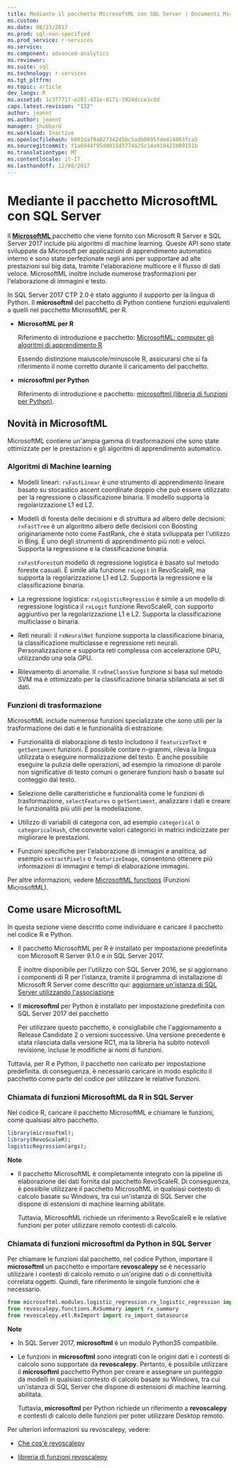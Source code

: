 ```yaml
---
title: Mediante il pacchetto MicrosoftML con SQL Server | Documenti Microsoft
ms.custom: 
ms.date: 08/23/2017
ms.prod: sql-non-specified
ms.prod_service: r-services
ms.service: 
ms.component: advanced-analytics
ms.reviewer: 
ms.suite: sql
ms.technology: r-services
ms.tgt_pltfrm: 
ms.topic: article
dev_langs: R
ms.assetid: 1c377717-e281-431e-8171-3924dcce1cdd
caps.latest.revision: "132"
author: jeannt
ms.author: jeannt
manager: jhubbard
ms.workload: Inactive
ms.openlocfilehash: b802daf9a02734245bc5adb0695fded14063fca5
ms.sourcegitcommit: f1a6944f95dd015d3774a25c14a919421b09151b
ms.translationtype: MT
ms.contentlocale: it-IT
ms.lasthandoff: 12/08/2017
---
```

# <a name="using-the-microsoftml-package-with-sql-server"></a>Mediante il pacchetto MicrosoftML con SQL Server

Il [ **MicrosoftML** ](https://msdn.microsoft.com/microsoft-r/microsoftml-introduction) pacchetto che viene fornito con Microsoft R Server e SQL Server 2017 include più algoritmi di machine learning. Queste API sono state sviluppate da Microsoft per applicazioni di apprendimento automatico interno e sono state perfezionate negli anni per supportare ad alte prestazioni sui big data, tramite l'elaborazione multicore e il flusso di dati veloce. MicrosoftML inoltre include numerose trasformazioni per l'elaborazione di immagini e testo.

In SQL Server 2017 CTP 2.0 è stato aggiunto il supporto per la lingua di Python. Il **microsoftml** del pacchetto di Python contiene funzioni equivalenti a quelli nel pacchetto MicrosoftML per R. 

+ **MicrosoftML per R**

    Riferimento di introduzione e pacchetto: [MicrosoftML: computer gli algoritmi di apprendimento R](https://docs.microsoft.com/en-us/r-server/r-reference/microsoftml/microsoftml-package)

    Essendo distinzione maiuscole/minuscole R, assicurarsi che si fa riferimento il nome corretto durante il caricamento del pacchetto.

+ **microsoftml per Python**

    Riferimento di introduzione e pacchetto: [microsoftml (libreria di funzioni per Python)](https://docs.microsoft.com/r-server/python-reference/microsoftml/microsoftml-package). 

## <a name="whats-in-microsoftml"></a>Novità in MicrosoftML

MicrosoftML contiene un'ampia gamma di trasformazioni che sono state ottimizzate per le prestazioni e gli algoritmi di apprendimento automatico.

### <a name="machine-learning-algorithms"></a>Algoritmi di Machine learning

-  Modelli lineari: `rxFastLinear` è uno strumento di apprendimento lineare basato su stocastico ascent coordinate doppio che può essere utilizzato per la regressione o classificazione binaria. Il modello supporta la regolarizzazione L1 ed L2.

- Modelli di foresta delle decisioni e di struttura ad albero delle decisioni: `rxFastTree` è un algoritmo albero delle decisioni con Boosting originariamente noto come FastRank, che è stata sviluppata per l'utilizzo in Bing. È uno degli strumenti di apprendimento più noti e veloci. Supporta la regressione e la classificazione binaria.

  `rxFastForest`un modello di regressione logistica è basato sul metodo foreste casuali. È simile alla funzione `rxLogit` in RevoScaleR, ma supporta la regolarizzazione L1 ed L2. Supporta la regressione e la classificazione binaria.

- La regressione logistica: `rxLogisticRegression` è simile a un modello di regressione logistica il `rxLogit` funzione RevoScaleR, con supporto aggiuntivo per la regolarizzazione L1 e L2. Supporta la classificazione multiclasse o binaria.

- Reti neurali: il `rxNeuralNet` funzione supporta la classificazione binaria, la classificazione multiclasse e regressione reti neurali. Personalizzazione e supporta reti complessa con accelerazione GPU, utilizzando una sola GPU.

- Rilevamento di anomalie.  Il `rxOneClassSvm` funzione si basa sul metodo SVM ma è ottimizzato per la classificazione binaria sbilanciata ai set di dati.

### <a name="transformation-functions"></a>Funzioni di trasformazione

MicrosoftML include numerose funzioni specializzate che sono utili per la trasformazione dei dati e le funzionalità di estrazione.

- Funzionalità di elaborazione di testo includono il `featurizeText` e `getSentiment` funzioni. È possibile contare n-grammi, rileva la lingua utilizzata o eseguire normalizzazione del testo. È anche possibile eseguire la pulizia delle operazioni, ad esempio la rimozione di parole non significative di testo comuni o generare funzioni hash o basate sul conteggio dal testo.

- Selezione delle caratteristiche e funzionalità come le funzioni di trasformazione, `selectFeatures` o `getSentiment`, analizzare i dati e creare le funzionalità più utili per la modellazione.

- Utilizzo di variabili di categoria con, ad esempio `categorical` o `categoricalHash`, che converte valori categorici in matrici indicizzate per migliorare le prestazioni.

- Funzioni specifiche per l'elaborazione di immagini e analitica, ad esempio `extractPixels` o `featurizeImage`, consentono ottenere più informazioni di immagini e tempi di elaborazione immagini.

Per altre informazioni, vedere [MicrosoftML functions](https://msdn.microsoft.com/microsoft-r/microsoftml/microsoftml) (Funzioni MicrosoftML).

## <a name="how-to-use-microsoftml"></a>Come usare MicrosoftML

In questa sezione viene descritto come individuare e caricare il pacchetto nel codice R e Python.

+ Il pacchetto MicrosoftML per R è installato per impostazione predefinita con Microsoft R Server 9.1.0 e in SQL Server 2017.

    È inoltre disponibile per l'utilizzo con SQL Server 2016, se si aggiornano i componenti di R per l'istanza, tramite il programma di installazione di Microsoft R Server come descritto qui: [aggiornare un'istanza di SQL Server utilizzando l'associazione](r/use-sqlbindr-exe-to-upgrade-an-instance-of-sql-server.md)

+ Il **microsoftml** per Python è installato per impostazione predefinita con SQL Server 2017 del pacchetto 

   Per utilizzare questo pacchetto, è consigliabile che l'aggiornamento a Release Candidate 2 o versioni successive. Una versione precedente è stata rilasciata dalla versione RC1, ma la libreria ha subito notevoli revisione, incluse le modifiche ai nomi di funzioni. 

Tuttavia, per R e Python, il pacchetto non caricato per impostazione predefinita. di conseguenza, è necessario caricare in modo esplicito il pacchetto come parte del codice per utilizzare le relative funzioni.

### <a name="calling-microsoftml-functions-from-r-in-sql-server"></a>Chiamata di funzioni MicrosoftML da R in SQL Server

Nel codice R, caricare il pacchetto MicrosoftML e chiamare le funzioni, come qualsiasi altro pacchetto.

```R
library(microsoftml);
library(RevoScaleR);
logisticRegression(args);
```

**Note**

+ Il pacchetto MicrosoftML è completamente integrato con la pipeline di elaborazione dei dati fornita dal pacchetto RevoScaleR. Di conseguenza, è possibile utilizzare il pacchetto MicrosoftML in qualsiasi contesto di calcolo basate su Windows, tra cui un'istanza di SQL Server che dispone di estensioni di machine learning abilitate.

    Tuttavia, MicrosoftML richiede un riferimento a RevoScaleR e le relative funzioni per poter utilizzare remoto contesti di calcolo.

### <a name="calling-microsoftml-functions-from-python-in-sql-server"></a>Chiamata di funzioni microsoftml da Python in SQL Server

Per chiamare le funzioni dal pacchetto, nel codice Python, importare il **microsoftml** un pacchetto e importare **revoscalepy** se è necessario utilizzare i contesti di calcolo remoto o un'origine dati o di connettività correlata oggetti. Quindi, fare riferimento le singole funzioni che è necessario.

```Python
from microsoftml.modules.logistic_regression.rx_logistic_regression import rx_logistic_regression
from revoscalepy.functions.RxSummary import rx_summary
from revoscalepy.etl.RxImport import rx_import_datasource
```

**Note**

+ In SQL Server 2017, **microsoftml** è un modulo Python35 compatibile. 

+ Le funzioni in **microsoftml** sono integrati con le origini dati e i contesti di calcolo sono supportate da **revoscalepy**. Pertanto, è possibile utilizzare il **microsoftml** pacchetto Python per creare e assegnare un punteggio da modelli in qualsiasi contesto di calcolo basate su Windows, tra cui un'istanza di SQL Server che dispone di estensioni di machine learning. abilitata.

    Tuttavia, **microsoftml** per Python richiede un riferimento a **revoscalepy** e contesti di calcolo delle funzioni per poter utilizzare Desktop remoto.

Per ulteriori informazioni su revoscalepy, vedere:

+ [Che cos'è revoscalepy](python/what-is-revoscalepy.md)

+ [libreria di funzioni revoscalepy](https://docs.microsoft.com/en-us/r-server/python-reference/revoscalepy/revoscalepy-package) 
